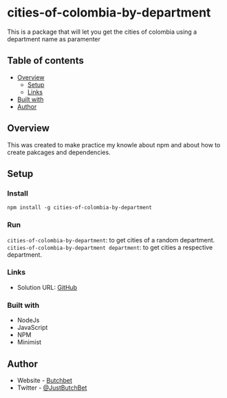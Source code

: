 # cities-of-colombia-by-department
This is a package that will let you get the cities of colombia using a department name as paramenter

## Table of contents

- [Overview](#overview)
  - [Setup](#setup)
  - [Links](#links)
- [Built with](#built-with)
- [Author](#author)


## Overview
This was created to make practice my knowle about npm and about how to create pakcages and dependencies.

## Setup
### Install
`npm install -g cities-of-colombia-by-department`

### Run
`cities-of-colombia-by-department`: to  get cities of a random department.
`cities-of-colombia-by-department department`: to  get cities a respective department.

### Links
- Solution URL: [GitHub](https://github.com/ButchBet/cities-of-colombia-by-department)

### Built with
- NodeJs
- JavaScript
- NPM
- Minimist

## Author
- Website - [Butchbet]('https://butchbet.github.io/Personal-Protafolio/')
- Twitter - [@JustButchBet](https://twitter.com/JustButchBet)